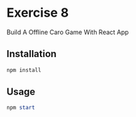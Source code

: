 # Exercise 8

Build A Offline Caro Game With React App

## Installation

```powershell
npm install
```

## Usage

```powershell
npm start
```
